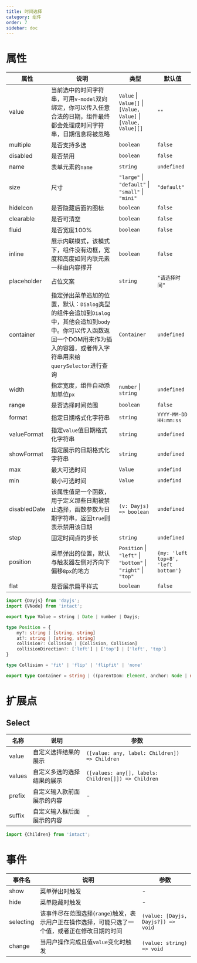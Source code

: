 ```yaml
---
title: 时间选择
category: 组件
order: 7 
sidebar: doc
---
```


# 属性

| 属性 | 说明 | 类型 | 默认值 |
| --- | --- | --- | --- |
| value | 当前选中的时间字符串，可用`v-model`双向绑定，你可以传入任意合法的日期，组件最终都会处理成时间字符串，日期信息将被忽略 | `Value` &#124; `Value[]` &#124; `[Value, Value]`  &#124; `[Value, Value][]` | `""` |
| multiple | 是否支持多选 | `boolean` | `false` |
| disabled | 是否禁用 | `boolean` | `false` |
| name | 表单元素的`name` | `string` | `undefined` |
| size | 尺寸 | `"large"` &#124; `"default"` &#124; `"small"` &#124; `"mini"` | `"default"` |
| hideIcon | 是否隐藏后面的图标 | `boolean` | `false` |
| clearable | 是否可清空 | `boolean` | `false` |
| fluid | 是否宽度100% | `boolean` | `false` |
| inline | 展示内联模式，该模式下，组件没有边框，宽度和高度如同内联元素一样由内容撑开 | `boolean` | `false` |
| placeholder | 占位文案 | `string` | `"请选择时间"` |
| container | 指定弹出菜单追加的位置，默认：`Dialog`类型的组件会追加到`Dialog`中，其他会追加到`body`中。你可以传入函数返回一个DOM用来作为插入的容器，或者传入字符串用来给`querySelector`进行查询 | `Container` | `undefined` |
| width | 指定宽度，组件自动添加单位`px` | `number` &#124; `string` | `undefined` | 
| range | 是否选择时间范围 | `boolean` | `false` |
| format | 指定日期格式化字符串 | `string` | `YYYY-MM-DD HH:mm:ss` |
| valueFormat | 指定`value`值日期格式化字符串 | `string` | `undefined` |
| showFormat | 指定展示的日期格式化字符串 | `string` | `undefined` |
| max | 最大可选时间 | `Value` | `undefind` |
| min | 最小可选时间 | `Value` | `undefind` |
| disabledDate | 该属性值是一个函数，用于定义那些日期被禁止选择，函数参数为日期字符串，返回`true`则表示禁用该日期 | `(v: Dayjs) => boolean` | `undefined` |
| step | 固定时间点的步长 | `string` | `undefined` |
| position | 菜单弹出的位置，默认与触发器左侧对齐向下偏移`8px`的地方 | `Position` &#124; `"left"` &#124; `"bottom"` &#124; `"right"` &#124; `"top"` | `{my: 'left top+8', 'left bottom'}` |
| flat | 是否展示扁平样式 | `boolean` | `false` |

```ts
import {Dayjs} from 'dayjs';
import {VNode} from 'intact';

export type Value = string | Date | number | Dayjs;

type Position = {
    my?: string | [string, string]
    at?: string | [string, string]
    collision?: Collision | [Collision, Collision] 
    collisionDirection?: ['left'] | ['top'] | ['left', 'top']
}

type Collision = 'fit' | 'flip' | 'flipfit' | 'none'

export type Container = string | ((parentDom: Element, anchor: Node | null) => Element)
```

# 扩展点

## Select

| 名称 | 说明 | 参数 |
| --- | --- | --- |
| value | 自定义选择结果的展示 | `([value: any, label: Children]) => Children` |
| values | 自定义多选的选择结果的展示 | `([values: any[], labels: Children[]]) => Children` |
| prefix | 自定义输入款前面展示的内容 | - |
| suffix | 自定义输入框后面展示的内容 | - |

```ts
import {Children} from 'intact';
```

# 事件

| 事件名 | 说明 | 参数 |
| --- | --- | --- |
| show | 菜单弹出时触发 | - |
| hide | 菜单隐藏时触发 | - |
| selecting | 该事件尽在范围选择(`range`)触发，表示用户正在操作选择，可能只选了一个值，或者正在修改日期的时间 | `(value: [Dayjs, Dayjs?]) => void` |
| change | 当用户操作完成且值`value`变化时触发 | `(value: string) => void` |
